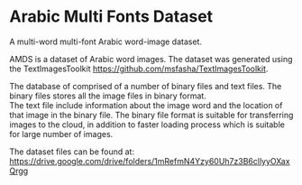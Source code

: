 # Arabic Multi Fonts Dataset
A multi-word multi-font Arabic word-image dataset. 

AMDS is a dataset of Arabic word images.
The dataset was generated using the TextImagesToolkit
https://github.com/msfasha/TextImagesToolkit.

The database of comprised of a number of binary files and text files.
The binary files stores all the image files in binary format.\
The text file include information about the image word and the location of that image in the binary file.
The binary file format is suitable for transferring images to the cloud, in addition to faster loading process which is suitable for large number of images.

The dataset files can be found at:
https://drive.google.com/drive/folders/1mRefmN4Yzy60Uh7z3B6cllyyOXaxQrgg
